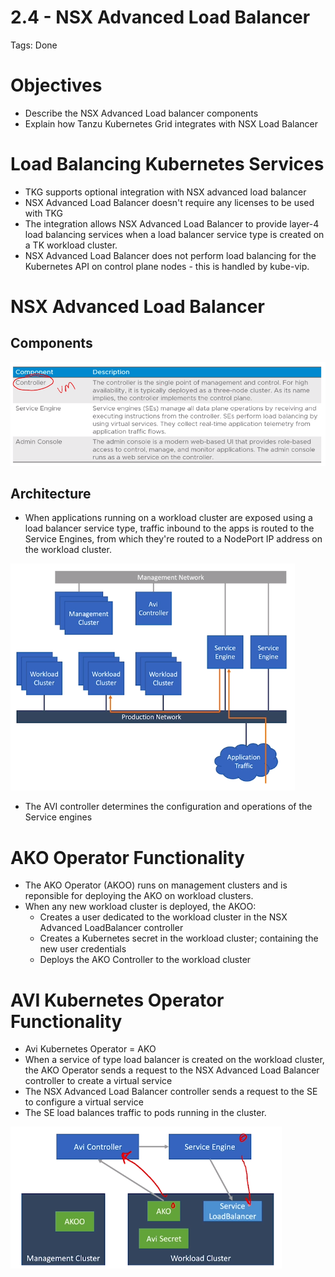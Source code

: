 # 2.4 - NSX Advanced Load Balancer

Tags: Done

# Objectives

- Describe the NSX Advanced Load balancer components
- Explain how Tanzu Kubernetes Grid integrates with NSX Load Balancer

# Load Balancing Kubernetes Services

- TKG supports optional integration with NSX advanced load balancer
- NSX Advanced Load Balancer doesn't require any licenses to be used with TKG
- The integration allows NSX Advanced Load Balancer to provide layer-4 load balancing services when a load balancer service type is created on a TK workload cluster.
- NSX Advanced Load Balancer does not perform load balancing for the Kubernetes API on control plane nodes - this is handled by kube-vip.

# NSX Advanced Load Balancer

## Components

![Untitled](img/nsx-components.png)

## Architecture

- When applications running on a workload cluster are exposed using a load balancer service type, traffic inbound to the apps is routed to the Service Engines, from which they're routed to a NodePort IP address on the workload cluster.

![Untitled](img/nsx-architecture.png)

- The AVI controller determines the configuration and operations of the Service engines

# AKO Operator Functionality

- The AKO Operator (AKOO) runs on management clusters and is reponsible for deploying the AKO on workload clusters.
- When any new workload cluster is deployed, the AKOO:
  - Creates a user dedicated to the workload cluster in the NSX Advanced LoadBalancer controller
  - Creates a Kubernetes secret in the workload cluster; containing the new user credentials
  - Deploys the AKO Controller to the workload cluster

# AVI Kubernetes Operator Functionality

- Avi Kubernetes Operator = AKO
- When a service of type load balancer is created on the workload cluster, the AKO Operator sends a request to the NSX Advanced Load Balancer controller to create a virtual service
- The NSX Advanced Load Balancer controller sends a request to the SE to configure a virtual service
- The SE load balances traffic to pods running in the cluster.

![Untitled](img/avi-kubernetes-operator.png)
